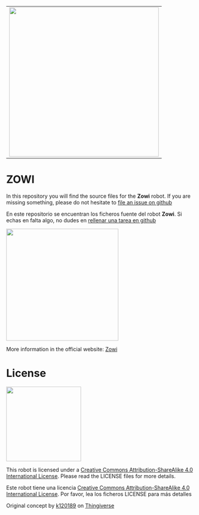 <table>
<tr>
<td>
<img src="https://github.com/bq/zowi/blob/master/Zowi_3Dprintable/images/bq-logo-human-right-technology.png" width="400" align="center">
</td>
</tr>
</table>

# ZOWI

In this repository you will find the source files for the **Zowi** robot. If you are missing something, please do not hesitate to [file an issue on github](https://github.com/bq/zowiissues)

En este repositorio se encuentran los ficheros fuente del robot **Zowi**. Si echas en falta algo, no dudes en [rellenar una tarea en github](https://github.com/bq/zowi/issues)


<img src="https://github.com/bq/zowi/blob/master/Zowi_mold/media/Zowi_Basic_Info_01.jpg" width="300" align="center"> 


More information in the official website: [Zowi](http://zowi.bq.com/) 


# License 

<img src="https://github.com/bq/zowi/blob/master/Zowi_3Dprintable/images/by-sa.png" width="200" align = "center">

This robot is licensed under a [Creative Commons Attribution-ShareAlike 4.0 International License](http://creativecommons.org/licenses/by-sa/4.0/). Please read the LICENSE files for more details.

Este robot tiene una licencia [Creative Commons Attribution-ShareAlike 4.0 International License](http://creativecommons.org/licenses/by-sa/4.0/). Por favor, lea los ficheros LICENSE para más detalles

Original concept by [k120189](http://www.thingiverse.com/k120189/about) on [Thingiverse](http://www.thingiverse.com/thing:43708)

